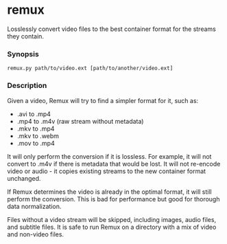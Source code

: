 # remux

Losslessly convert video files to the best container format for the streams they contain.

### Synopsis

`remux.py path/to/video.ext [path/to/another/video.ext]`

### Description

Given a video, Remux will try to find a simpler format for it, such as:
- .avi to .mp4
- .mp4 to .m4v (raw stream without metadata)
- .mkv to .mp4
- .mkv to .webm
- .mov to .mp4

It will only perform the conversion if it is lossless. For example, it will not convert to .m4v if there is metadata that would be lost. It will not re-encode video or audio - it copies existing streams to the new container format unchanged.

If Remux determines the video is already in the optimal format, it will still perform the conversion. This is bad for performance but good for thorough data normalization.

Files without a video stream will be skipped, including images, audio files, and subtitle files. It is safe to run Remux on a directory with a mix of video and non-video files.
